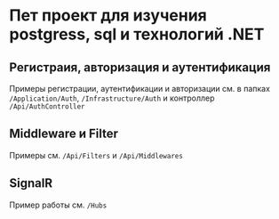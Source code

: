 ﻿# Пет проект для изучения postgress, sql и технологий .NET

## Регистраия, авторизация и аутентификация
Примеры регистрации, аутентификации и авторизации см. в папках `/Application/Auth`, `/Infrastructure/Auth` и контроллер `/Api/AuthController` 

## Middleware и Filter
Примеры см. `/Api/Filters` и `/Api/Middlewares`

## SignalR
Пример работы см. `/Hubs`